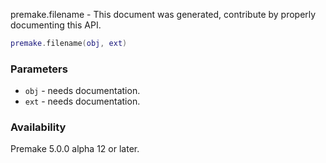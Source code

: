 premake.filename - This document was generated, contribute by properly documenting this API.

```lua
premake.filename(obj, ext)
```

### Parameters ###

* `obj` - needs documentation.
* `ext` - needs documentation.

### Availability ###

Premake 5.0.0 alpha 12 or later.

